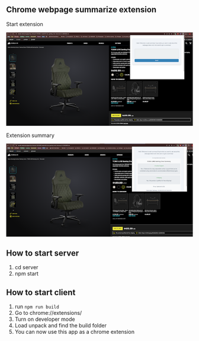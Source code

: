 ## Chrome webpage summarize extension

Start extension

![start](./assets/start_example.png)

Extension summary

![summary](./assets/summary_example.png)

## How to start server

1. cd server
2. npm start

## How to start client

1. run `npm run build`
2. Go to chrome://extensions/
3. Turn on developer mode
4. Load unpack and find the build folder
5. You can now use this app as a chrome extension
